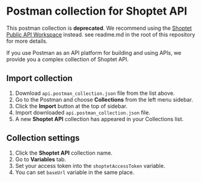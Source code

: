 # Postman collection for Shoptet API

This postman collection is **deprecated**. We recommend using the [Shoptet Public API Workspace](https://www.postman.com/orange-rocket-771692/shoptet-public-api-workspace) instead.
see readme.md in the root of this repository for more details.

If you use Postman as an API platform for building and using APIs, we provide you a complex collection of Shoptet API.

## Import collection

1. Download `api.postman_collection.json` file from the list above.
2. Go to the Postman and choose **Collections** from the left menu sidebar.
3. Click the **Import** button at the top of sidebar.
4. Import downloaded `api.postman_collection.json` file.
5. A new **Shoptet API** collection has appeared in your Collections list.

## Collection settings

1. Click the **Shoptet API** collection name.
2. Go to **Variables** tab.
3. Set your access token into the `shoptetAccessToken` variable.
4. You can set `baseUrl` variable in the same place.

